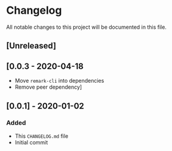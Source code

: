 # Changelog

All notable changes to this project will be documented in this file.

## [Unreleased]

## [0.0.3 - 2020-04-18

- Move `remark-cli` into dependencies
- Remove peer dependency]

## [0.0.1] - 2020-01-02

### Added

- This `CHANGELOG.md` file
- Initial commit
